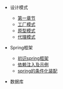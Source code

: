 - 设计模式  

	- [第一章节](desgin-pattern/Java面试必备：手写单例模式.md)  
	- [工厂模式](desgin-pattern/工厂模式超详解（代码示例）.md)  
	- [原型模式](desgin-pattern/设计模式之原型模式.md)  
	- [代理模式](desgin-pattern/设计模式之代理模式.md)

- Spring框架  

	- [初识spring框架](spring/【10分钟学Spring】：（一）初识Spring框架.md)  
	- [依赖注入及示例](spring/【10分钟学Spring】：（二）一文搞懂spring依赖注入（DI）.md)  
	- [spring的条件化装配](spring/【10分钟学Spring】：（三）你了解spring的高级装配吗_条件化装配bean.md)

- 数据库
